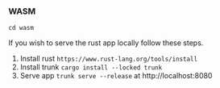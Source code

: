 ### WASM

`cd wasm`

If you wish to serve the rust app locally follow these steps.

1. Install rust `https://www.rust-lang.org/tools/install`
2. Install trunk `cargo install --locked trunk`
3. Serve app `trunk serve --release` at http://localhost:8080
